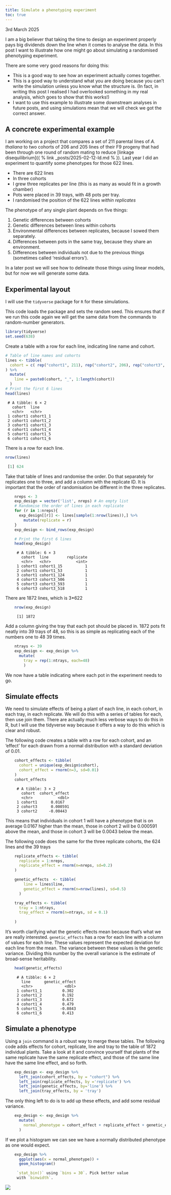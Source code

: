 ```yaml
---
title: Simulate a phenotyping experiment
toc: true
---
```

3rd March 2025

I am a big believer that taking the time to design an experiment
properly pays big dividends down the line when it comes to analyse the
data. In this post I want to illustrate how one might go about
simulating a randomised phenotyping experiment.

There are some very good reasons for doing this:

-   This is a good way to see how an experiment actually comes together.
-   This is a good way to understand what you are doing because you
    can’t write the simulation unless you know what the structure is.
    (In fact, in writing this post I realised I had overlooked something
    in my real analysis, which goes to show that this works!)
-   I want to use this example to illustrate some downstream analyses in
    future posts, and using simulations mean that we will check we got
    the correct answer.

## A concrete experimental example

I am working on a project that compares a set of 211 parental lines of
*A. thaliana* to two cohorts of 206 and 205 lines of their F9 progeny
that had been through one round of random mating to reduce [linkage
disequilibrium]({ % link _posts/2025-02-12-ld.md % }). Last year
I did an experiment to quantify some phenotypes for those 622 lines.

-   There are 622 lines
-   In three cohorts
-   I grew three replicates per line (this is as many as would fit in a
    growth chamber)
-   Pots were placed in 39 trays, with 48 pots per tray.
-   I randomised the position of the 622 lines *within replicates*

The phenotype of any single plant depends on five things:

1.  Genetic differences between cohorts
2.  Genetic differences between lines within cohorts
3.  Environmental differences between replicates, because I sowed them
    separately.
4.  Differences between pots in the same tray, because they share an
    environment.
5.  Differences between individuals not due to the previous things
    (sometimes called ‘residual errors’).

In a later post we will see how to delineate those things using linear
models, but for now we will generate some data.

## Experimental layout

I will use the `tidyverse` package for `R` for these simulations.

This code loads the package and sets the random seed. This ensures that
if we run this code again we will get the same data from the commands to
random-number generators.

```r
library(tidyverse)
set.seed(638)
```

Create a table with a row for each line, indicating line name and
cohort.

```r
# Table of line names and cohorts
lines <- tibble(
  cohort = c( rep("cohort1", 211), rep("cohort2", 206), rep("cohort3", 207) )
) %>% 
  mutate(
    line = paste0(cohort, "_", 1:length(cohort))
  )
# Print the first 6 lines
head(lines)
```

```
 # A tibble: 6 × 2
   cohort  line     
   <chr>   <chr>    
 1 cohort1 cohort1_1
 2 cohort1 cohort1_2
 3 cohort1 cohort1_3
 4 cohort1 cohort1_4
 5 cohort1 cohort1_5
 6 cohort1 cohort1_6
```
There is a row for each line.
```r
nrow(lines)

 [1] 624
```

Take that table of lines and randomise the order. Do that separately for
replicates one to three, and add a column with the replicate ID. It is
important that the order of randomisation be different in the three
replicates.

```r
    nreps <- 3
    exp_design = vector('list', nreps) # An empty list
    # Randomise the order of lines in each replicate
    for (r in 1:nreps){
      exp_design[[r]] <- lines[sample(1:nrow(lines)),] %>% 
        mutate(replicate = r)
    }
    exp_design <- bind_rows(exp_design)

    # Print the first 6 lines
    head(exp_design)
```

```
     # A tibble: 6 × 3
       cohort  line        replicate
       <chr>   <chr>           <int>
     1 cohort1 cohort1_15          1
     2 cohort1 cohort1_53          1
     3 cohort1 cohort1_124         1
     4 cohort3 cohort3_506         1
     5 cohort3 cohort3_593         1
     6 cohort3 cohort3_518         1
```
There are 1872 lines, which is 3*622
```r
    nrow(exp_design)
```
```
     [1] 1872
```

Add a column giving the tray that each pot should be placed in. 1872
pots fit neatly into 39 trays of 48, so this is as simple as replicating
each of the numbers one to 48 39 times.
```r
    ntrays <- 39
    exp_design <- exp_design %>% 
      mutate(
        tray = rep(1:ntrays, each=48)
        )
```
We now have a table indicating where each pot in the experiment needs to
go.

## Simulate effects

We need to simulate effects of being a plant of each line, in each
cohort, in each tray, in each replicate. We will do this with a series
of tables for each, then use join them. There are actually much less
verbose ways to do this in R, but I will use the tidyverse way because
it offers a way to do this which is clear and robust.

The following code creates a table with a row for each cohort, and an
‘effect’ for each drawn from a normal distribution with a standard
deviation of 0.01.

```r
    cohort_effects <- tibble(
      cohort = unique(exp_design$cohort),
      cohort_effect = rnorm(n=3, sd=0.01)
    )
    cohort_effects
```
```
     # A tibble: 3 × 2
       cohort  cohort_effect
       <chr>           <dbl>
     1 cohort1      0.0167  
     2 cohort3      0.000591
     3 cohort2     -0.00443
``` 
This means that individuals in cohort 1 will have a phenotype that is on
average 0.0167 higher than the mean, those in cohort 2 will be 0.000591
above the mean, and those in cohort 3 will be 0.0043 below the mean.

The following code does the same for the three replicate cohorts, the 624 lines and the 39 trays

```r
    replicate_effects <- tibble(
      replicate = 1:nreps,
      replicate_effect = rnorm(n=nreps, sd=0.2)
    )

    genetic_effects  <- tibble(
        line = lines$line,
        genetic_effect = rnorm(n=nrow(lines), sd=0.5)
      )

    tray_effects <- tibble(
      tray = 1:ntrays,
      tray_effect = rnorm(n=ntrays, sd = 0.1)
      
    )
```
It’s worth clarifying what the genetic effects mean because that’s what
we are really interested. `genetic_effects` has a row for each line with
a column of values for each line. These values represent the expected
deviation for each line from the mean. The variance between these values
is the genetic variance. Dividing this number by the overall variance is
the estimate of broad-sense heritability.
```r
    head(genetic_effects)
```
```
     # A tibble: 6 × 2
       line      genetic_effect
       <chr>              <dbl>
     1 cohort1_1         0.302 
     2 cohort1_2         0.192 
     3 cohort1_3         0.672 
     4 cohort1_4         0.479 
     5 cohort1_5        -0.0843
     6 cohort1_6         0.413
```

## Simulate a phenotype

Using a `join` command is a robust way to merge these tables. The
following code adds effects for cohort, replicate, line and tray to the
table of 1872 individual plants. Take a look at it and convince yourself
that plants of the same replicate have the same replicate effect, and
those of the same line have the same line effect, and so forth.
```r
    exp_design <- exp_design %>% 
      left_join(cohort_effects, by = "cohort") %>% 
      left_join(replicate_effects, by ='replicate') %>% 
      left_join(genetic_effects, by='line') %>%
      left_join(tray_effects, by = 'tray')
```

The only thing left to do is to add up these effects, and add some
residual variance.

```r
    exp_design <- exp_design %>% 
      mutate(
        normal_phenotype = cohort_effect + replicate_effect + genetic_effect + tray_effect + rnorm(nrow(exp_design), 0.19)
      )
```

If we plot a histogram we can see we have a normally distributed
phenotype as one would expect.

```r
    exp_design %>% 
      ggplot(aes(x = normal_phenotype)) +
      geom_histogram()

     `stat_bin()` using `bins = 30`. Pick better value
     with `binwidth`.
```

![](2025-03-08-simulate-a-phenotype_files/figure-markdown_strict/unnamed-chunk-10-1.png)
